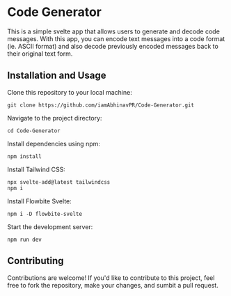 # Code Generator

This is a simple svelte app that allows users to generate and decode code messages. With this app, you can encode text messages into a code format (ie. ASCII format) and also decode previously encoded messages back to their original text form.

## Installation and Usage

Clone this repository to your local machine:
```
git clone https://github.com/iamAbhinavPR/Code-Generator.git
```
Navigate to the project directory:
```
cd Code-Generator
```
Install dependencies using npm:
```
npm install
```
Install Tailwind CSS:
```
npx svelte-add@latest tailwindcss
npm i
```
Install Flowbite Svelte:
```
npm i -D flowbite-svelte
```
Start the development server:
```
npm run dev
```
## Contributing
Contributions are welcome! If you'd like to contribute to this project, feel free to fork the repository, make your changes, and sumbit a pull request.
